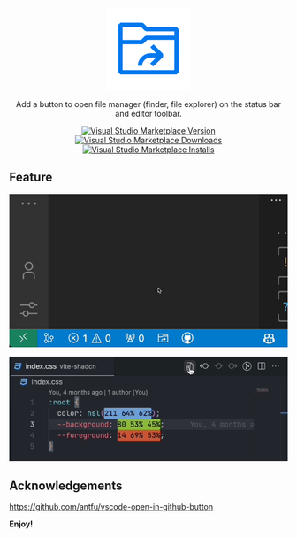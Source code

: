 <p align="center">
<img src="https://github.com/13ruceYu/vscode-open-in-file-manager/blob/main/res/icon.png?raw=true" height="150" alt="icon">
</p>

<p align="center">
Add a button to open file manager (finder, file explorer) on the status bar and editor toolbar.
</p>

<p align="center">
<a href="https://marketplace.visualstudio.com/items?itemName=bruceyuhb.open-in-file-manager" target="__blank"><img src="https://img.shields.io/visual-studio-marketplace/v/bruceyuhb.open-in-file-manager.svg?color=blue&amp;label=VS%20Code%20Marketplace&logo=visual-studio-code" alt="Visual Studio Marketplace Version" /></a>
<a href="https://marketplace.visualstudio.com/items?itemName=bruceyuhb.open-in-file-manager" target="__blank"><img src="https://img.shields.io/visual-studio-marketplace/d/bruceyuhb.open-in-file-manager.svg?color=4bdbe3" alt="Visual Studio Marketplace Downloads" /></a>
<a href="https://marketplace.visualstudio.com/items?itemName=bruceyuhb.open-in-file-manager" target="__blank"><img src="https://img.shields.io/visual-studio-marketplace/i/bruceyuhb.open-in-file-manager.svg?color=63ba83" alt="Visual Studio Marketplace Installs" /></a>
</p>

## Feature

<p align="center">
<img src="https://github.com/13ruceYu/vscode-open-in-file-manager/blob/main/res/demo.gif?raw=true" alt="demo">
</p>

<p align="center">
<img src="https://github.com/13ruceYu/vscode-open-in-file-manager/blob/main/res/demo2.gif?raw=true" alt="demo">
</p>

## Acknowledgements

<https://github.com/antfu/vscode-open-in-github-button>

**Enjoy!**
